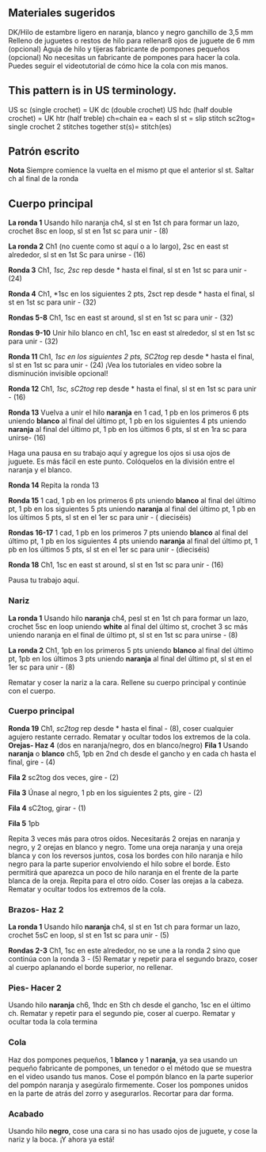 ## Materiales sugeridos
DK/Hilo de estambre ligero en naranja, blanco y negro
ganchillo de 3,5 mm
Relleno de juguetes o restos de hilo para rellenar8
ojos de juguete de 6 mm (opcional)
Aguja de hilo y tijeras
fabricante de pompones pequeños (opcional)
No necesitas un fabricante de pompones para hacer la cola. Puedes seguir el videotutorial de cómo hice la cola con mis manos.
## This pattern is in US terminology.
US sc (single crochet) = UK dc (double crochet)
US hdc (half double crochet) = UK htr (half treble)
ch=chain
ea = each
sl st = slip stitch
sc2tog= single crochet 2 stitches together
st(s)= stitch(es)

## Patrón escrito
**Nota** Siempre comience la vuelta en el mismo pt que el anterior sl st. Saltar ch al final de la ronda

## Cuerpo principal

**La ronda 1**
Usando hilo naranja ch4, sI st en 1st ch para formar un lazo, crochet 8sc en loop, sl st en 1st sc para unir - (8)

**La ronda 2**
Ch1 (no cuente como st aquí o a lo largo), 2sc en east st alrededor, sl st en 1st Sc para unirse - (16)

**Ronda 3**
Ch1, *1sc, 2sc* rep desde * hasta el final, sl st en 1st sc para unir - (24)

**Ronda 4**
Ch1, *1sc en los siguientes 2 pts, 2sct rep desde * hasta el final, sl st en 1st sc para unir - (32)

**Rondas 5-8**
Ch1, 1sc en east st around, sl st en 1st sc para unir - (32)

**Rondas 9-10**
Unir hilo blanco en ch1, 1sc en east st alrededor, sl st en 1st sc para unir - (32)

**Ronda 11**
Ch1, *1sc en los siguientes 2 pts, SC2tog* rep desde * hasta el final, sl st en 1st sc para unir - (24) ¡Vea los tutoriales en video sobre la disminución invisible opcional!

**Ronda 12**
Ch1, *1sc, sC2tog* rep desde * hasta el final, sl st en 1st sc para unir - (16)

**Ronda 13**
Vuelva a unir el hilo **naranja** en 1 cad, 1 pb en los primeros 6 pts uniendo **blanco** al final del último pt, 1 pb en los siguientes 4 pts uniendo **naranja** al final del último pt, 1 pb en los últimos 6 pts, sl st en 1ra
sc para unirse- (16)

Haga una pausa en su trabajo aquí y agregue los ojos si usa ojos de juguete. Es más fácil en este punto.
Colóquelos en la división entre el naranja y el blanco.

**Ronda 14**
Repita la ronda 13

**Ronda 15**
1 cad, 1 pb en los primeros 6 pts uniendo **blanco** al final del último pt, 1 pb en los siguientes 5 pts uniendo **naranja** al final del último pt, 1 pb en los últimos 5 pts, sl st en el 1er sc para unir - ( dieciséis)

**Rondas 16-17**
1 cad, 1 pb en los primeros 7 pts uniendo **blanco** al final del último pt, 1 pb en los siguientes 4 pts uniendo **naranja** al final del último pt, 1 pb en los últimos 5 pts, sl st en el 1er sc para unir - (dieciséis)

**Ronda 18**
Ch1, 1sc en east st around, sl st en 1st sc para unir - (16)

Pausa tu trabajo aquí.

### Nariz
**La ronda 1**
Usando hilo **naranja** ch4, pesl st en 1st ch para formar un lazo, crochet 5sc en loop uniendo **white** al final del último st, crochet 3 sc más uniendo naranja en el final de
último pt, sl st en 1st sc para unirse - (8)

**La ronda 2**
Ch1, 1pb en los primeros 5 pts uniendo **blanco** al final del último pt, 1pb en los últimos 3 pts uniendo **naranja** al final del último pt, sl st en el 1er sc para unir - (8)

Rematar y coser la nariz a la cara. Rellene su cuerpo principal y continúe con el cuerpo.

### Cuerpo principal
**Ronda 19**
Ch1, *sc2tog* rep desde * hasta el final - (8), coser cualquier agujero restante cerrado. Rematar y ocultar todos los extremos de la cola.
**Orejas- Haz 4** (dos en naranja/negro, dos en blanco/negro)
**Fila 1**
Usando **naranja** o **blanco** ch5, 1pb en 2nd ch desde el gancho y en cada ch hasta el final, gire - (4)

**Fila 2**
sc2tog dos veces, gire - (2)

**Fila 3**
Únase al negro, 1 pb en los siguientes 2 pts, gire - (2)

**Fila 4**
sC2tog, girar - (1)

**Fila 5**
1pb

Repita 3 veces más para otros oídos. Necesitarás 2 orejas en naranja y negro, y 2 orejas en blanco y negro.
Tome una oreja naranja y una oreja blanca y con los reversos juntos, cosa los bordes con hilo naranja e hilo negro para la parte superior envolviendo el
hilo sobre el borde. Esto permitirá que aparezca un poco de hilo naranja en el frente de la parte blanca de la oreja. Repita para el otro oído. Coser las orejas a la cabeza.
Rematar y ocultar todos los extremos de la cola.

### Brazos- Haz 2
**La ronda 1**
Usando hilo **naranja** ch4, sl st en 1st ch para formar un lazo, crochet 5sC en loop, sl st en 1st sc para unir - (5)

**Rondas 2-3**
Ch1, 1sc en este alrededor, no se une a la ronda 2 sino que continúa con la ronda 3 - (5)
Rematar y repetir para el segundo brazo, coser al cuerpo aplanando el borde superior, no rellenar.

### Pies- Hacer 2
Usando hilo **naranja** ch6, 1hdc en Sth ch desde el gancho, 1sc en el último ch. Rematar y repetir para el segundo pie, coser al cuerpo. Rematar y ocultar toda la cola
termina
### Cola
Haz dos pompones pequeños, 1 **blanco** y 1 **naranja**, ya sea usando un pequeño fabricante de pompones, un tenedor o el método que se muestra en el video usando tus manos.
Cose el pompón blanco en la parte superior del pompón naranja y asegúralo firmemente. Coser los pompones unidos en la parte de atrás del zorro y asegurarlos. Recortar para dar forma.
### Acabado
Usando hilo **negro**, cose una cara si no has usado ojos de juguete, y cose la nariz y la boca. ¡Y ahora ya está!